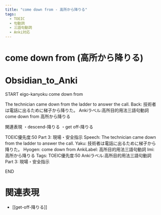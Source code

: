 ```yaml
---
title: "come down from - 高所から降りる"
tags:
  - TOEIC
  - 句動詞
  - 三語句動詞
  - Anki対応
---
```


# come down from (高所から降りる)

# Obsidian_to_Anki
START
eigo-kanyoku
come down from

The technician came down from the ladder to answer the call.
Back: 
技術者は電話に出るために梯子から降りた。
Ankiラベル:高所目的用法三語句動詞
come down from
高所から降りる

関連表現
・descend-降りる
・get off-降りる

TOEIC優先度:50
Part 3: 現場・安全指示
Speech: The technician came down from the ladder to answer the call.
Yaku: 技術者は電話に出るために梯子から降りた。
Hyogen: come down from
AnkiLabel: 高所目的用法三語句動詞
Imi: 高所から降りる
Tags: TOEIC優先度:50 Ankiラベル:高所目的用法三語句動詞 Part 3: 現場・安全指示
<!--ID: 1755038902203-->
END

# 関連表現
- [[get-off-降りる]]

